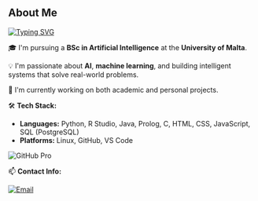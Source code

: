 About Me
---

[![Typing SVG](https://readme-typing-svg.demolab.com?font=Fira+Code&weight=700&duration=4000&pause=1000&color=F7F7F7&center=true&repeat=false&width=435&lines=Hi+there%2C+I'm+Matthias+%F0%9F%91%8B)](https://git.io/typing-svg)

🎓 I'm pursuing a **BSc in Artificial Intelligence** at the **University of Malta**.

💡 I'm passionate about **AI**, **machine learning**, and building intelligent systems that solve real-world problems.

🔭 I'm currently working on both academic and personal projects.

🛠️ **Tech Stack:**
- **Languages:** Python, R Studio, Java, Prolog, C, HTML, CSS, JavaScript, SQL (PostgreSQL)
- **Platforms:** Linux, GitHub, VS Code

![GitHub Pro](https://img.shields.io/badge/GitHub-Pro-blue?logo=github)

📫 **Contact Info:**

[![Email](https://img.shields.io/badge/Email-matthiasmifsud3@gmail.com-blue?style=for-the-badge&logo=gmail)](mailto:matthiasmifsud3@gmail.com)
